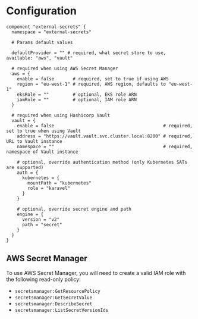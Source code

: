 # Configuration

```hcl
component "external-secrets" {
  namespace = "external-secrets"

  # Params default values

  defaultProvider = "" # required, what secret store to use, available: "aws", "vault"

  # required when using AWS Secret Manager
  aws = {
    enable = false       # required, set to true if using AWS
    region = "eu-west-1" # required, AWS region, defaults to "eu-west-1"
    eksRole = ""         # optional, EKS role ARN
    iamRole = ""         # optional, IAM role ARN
  }

  # required when using Hashicorp Vault
  vault = {
    enable = false                                         # required, set to true when using Vault
    address = "https://vault.vault.svc.cluster.local:8200" # required, URL to Vault instance
    namespace = ""                                         # required, namespace of Vault instance

    # optional, override authentication method (only Kubernetes SATs are supported)
    auth = {
      kubernetes = {
        mountPath = "kubernetes"
        role = "karavel"
      }
    }

    # optional, override secret engine and path
    engine = {
      version = "v2"
      path = "secret"
    }
  }
}
```

## AWS Secret Manager

To use AWS Secret Manager, you will need to create a valid IAM role with the following read-only policy:

- `secretsmanager:GetResourcePolicy`
- `secretsmanager:GetSecretValue`
- `secretsmanager:DescribeSecret`
- `secretsmanager:ListSecretVersionIds`
